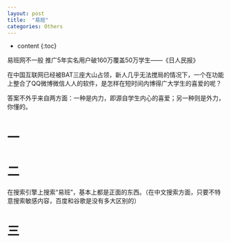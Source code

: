 ```yaml
---
layout: post
title:  "易班"
categories: Others
---
```

* content
{:toc}

易班网不一般 推广5年实名用户破160万覆盖50万学生——《日人民报》





在中国互联网已经被BAT三座大山占领，新人几乎无法搅局的情况下，一个在功能上整合了QQ微博微信人人的软件，是怎样在短时间内博得广大学生的喜爱的呢？



答案不外乎来自两方面：一种是内力，即源自学生内心的喜爱；另一种则是外力，你懂的。

# 一



# 二

在搜索引擎上搜索“易班”，基本上都是正面的东西。（在中文搜索方面，只要不特意搜索敏感内容，百度和谷歌是没有多大区别的）

# 三
